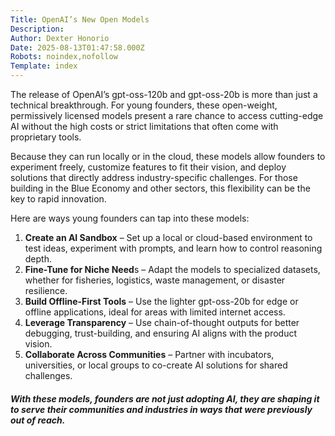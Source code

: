 ```yaml
---
Title: OpenAI’s New Open Models
Description: 
Author: Dexter Honorio
Date: 2025-08-13T01:47:58.000Z
Robots: noindex,nofollow
Template: index
---
```

<p>The release of OpenAI’s gpt-oss-120b and gpt-oss-20b is more than just a technical breakthrough. For young founders, these open-weight, permissively licensed models present a rare chance to access cutting-edge AI without the high costs or strict limitations that often come with proprietary tools.</p>

<p>Because they can run locally or in the cloud, these models allow founders to experiment freely, customize features to fit their vision, and deploy solutions that directly address industry-specific challenges. For those building in the Blue Economy and other sectors, this flexibility can be the key to rapid innovation.</p>




<p>Here are ways young founders can tap into these models:</p>

<ol>
<li>
<strong>Create an AI Sandbox</strong> – Set up a local or cloud-based environment to test ideas, experiment with prompts, and learn how to control reasoning depth.</li>
<li>
<strong>Fine-Tune for Niche Need</strong>s – Adapt the models to specialized datasets, whether for fisheries, logistics, waste management, or disaster resilience.</li>
<li>
<strong>Build Offline-First Tools</strong> – Use the lighter gpt-oss-20b for edge or offline applications, ideal for areas with limited internet access.</li>
<li>
<strong>Leverage Transparency</strong> – Use chain-of-thought outputs for better debugging, trust-building, and ensuring AI aligns with the product vision.</li>
<li>
<strong>Collaborate Across Communities</strong> – Partner with incubators, universities, or local groups to co-create AI solutions for shared challenges.</li>
</ol>




<h4>
  
  
  <em>With these models, founders are not just adopting AI, they are shaping it to serve their communities and industries in ways that were previously out of reach.</em>
</h4>


